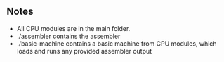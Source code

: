 ## Notes

- All CPU modules are in the main folder.
- ./assembler contains the assembler
- ./basic-machine contains a basic machine from CPU modules, which loads and runs any provided assembler output